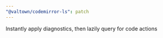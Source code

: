```yaml
---
"@valtown/codemirror-ls": patch
---
```


Instantly apply diagnostics, then lazily query for code actions
